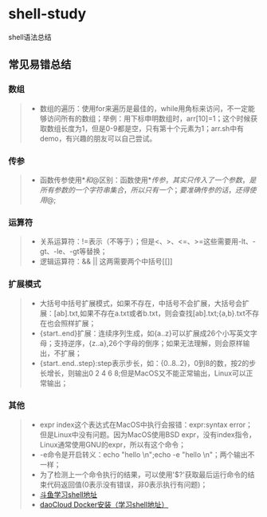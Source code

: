 # shell-study

shell语法总结

## 常见易错总结

### 数组

> + 数组的遍历：使用for来遍历是最佳的，while用角标来访问，不一定能够访问所有的数组；举例：用下标申明数组时，arr[10]=1；这个时候获取数组长度为1，但是0-9都是空，只有第十个元素为1；arr.sh中有demo，有兴趣的朋友可以自己尝试。

### 传参

> + 函数传参使用$*和$@区别：函数使用$*传参，其实只传入了一个参数，是所有参数的一个字符串集合，所以只有一个；要准确传参的话，还得使用$@;

### 运算符

> + 关系运算符：!=表示（不等于）；但是<、>、<=、>=这些需要用-lt、-gt、-le、-gt等替换；
> + 逻辑运算符：&& || 这两需要两个中括号[[]]

### 扩展模式

> + 大括号中括号扩展模式，如果不存在，中括号不会扩展，大括号会扩展：[ab].txt,如果不存在a.txt或者b.txt，则会查找[ab].txt;{a,b}.txt不存在也会照样扩展；
> + {start..end}扩展：连续序列生成，如{a..z}可以扩展成26个小写英文字母；支持逆序，{z..a},26个字母的倒序；如果无法理解，则会原样输出，不扩展；
> + {start..end..step}:step表示步长，如：{0..8..2}，0到8的数，按2的步长增长，则输出0 2 4 6 8;但是MacOS又不能正常输出，Linux可以正常输出；

### 其他

> + expr index这个表达式在MacOS中执行会报错：expr:syntax error；但是Linux中没有问题。因为MacOS使用BSD expr，没有index指令，Linux通常使用GNU的expr，所以有这个命令；
> + -e命令是开启转义：echo "hello \n";echo -e "hello \n"；两个输出不一样；
> + 为了检测上一个命令执行的结果，可以使用'$?'获取最后运行命令的结束代码返回值(0表示没有错误，非0表示执行有问题)；
> + [斗鱼学习shell地址](https://github.com/douyu/juno-install)
> + [daoCloud Docker安装（学习shell地址）](https://get.daocloud.io/docker/)

